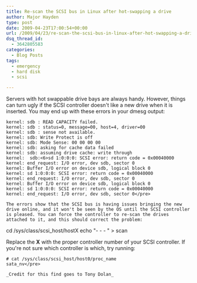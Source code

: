 ```yaml
---
title: Re-scan the SCSI bus in Linux after hot-swapping a drive
author: Major Hayden
type: post
date: 2009-04-23T17:00:54+00:00
url: /2009/04/23/re-scan-the-scsi-bus-in-linux-after-hot-swapping-a-drive/
dsq_thread_id:
  - 3642805583
categories:
  - Blog Posts
tags:
  - emergency
  - hard disk
  - scsi

---
```

Servers with hot swappable drive bays are always handy. However, things can turn ugly if the SCSI controller doesn't like a new drive when it is inserted. You may end up with these errors in your dmesg output:

```
kernel: sdb : READ CAPACITY failed.
kernel: sdb : status=0, message=00, host=4, driver=00
kernel: sdb : sense not available.
kernel: sdb: Write Protect is off
kernel: sdb: Mode Sense: 00 00 00 00
kernel: sdb: asking for cache data failed
kernel: sdb: assuming drive cache: write through
kernel:  sdb:<6>sd 1:0:0:0: SCSI error: return code = 0x00040000
kernel: end_request: I/O error, dev sdb, sector 0
kernel: Buffer I/O error on device sdb, logical block 0
kernel: sd 1:0:0:0: SCSI error: return code = 0x00040000
kernel: end_request: I/O error, dev sdb, sector 0
kernel: Buffer I/O error on device sdb, logical block 0
kernel: sd 1:0:0:0: SCSI error: return code = 0x00040000
kernel: end_request: I/O error, dev sdb, sector 0</pre>

The errors show that the SCSI bus is having issues bringing the new drive online, and it won't be seen by the OS until the SCSI controller is pleased. You can force the controller to re-scan the drives attached to it, and this should correct the problem:

```
cd /sys/class/scsi_host/hostX
echo "- - - " > scan</pre>

Replace the **X** with the proper controller number of your SCSI controller. If you're not sure which controller is which, try running:

```
# cat /sys/class/scsi_host/host0/proc_name
sata_nv</pre>

_Credit for this find goes to Tony Dolan_
